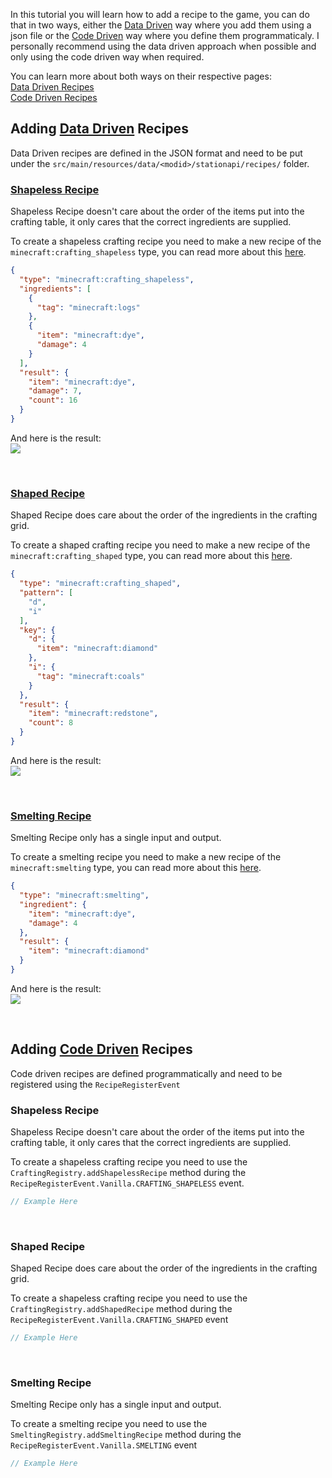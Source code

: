 In this tutorial you will learn how to add a recipe to the game, you can do that in two ways, either the [Data Driven](Data%20Driven%20Recipes.md) way where you add them using a json file or the [Code Driven](Code%20Driven%20Recipes.md) way where you define them programmaticaly. I personally recommend using the data driven approach when possible and only using the code driven way when required.  

You can learn more about both ways on their respective pages:  
[Data Driven Recipes](Data%20Driven%20Recipes.md)  
[Code Driven Recipes](Code%20Driven%20Recipes.md)  

## Adding [Data Driven](Data%20Driven%20Recipes.md) Recipes
Data Driven recipes are defined in the JSON format and need to be put under the `src/main/resources/data/<modid>/stationapi/recipes/` folder.
### [Shapeless Recipe](Data%20Driven%20Recipes.md#Shapeless%20Crafting%20Recipe)
Shapeless Recipe doesn't care about the order of the items put into the crafting table, it only cares that the correct ingredients are supplied.  

To create a shapeless crafting recipe you need to make a new recipe of the `minecraft:crafting_shapeless` type, you can read more about this [here](Data%20Driven%20Recipes.md#Shapeless%20Crafting%20Recipe).  

```json
{  
  "type": "minecraft:crafting_shapeless",  
  "ingredients": [    
    {  
      "tag": "minecraft:logs"  
    },  
    {  
      "item": "minecraft:dye",
      "damage": 4  
    }  
  ],  
  "result": {  
    "item": "minecraft:dye",
    "damage": 7,
    "count": 16
  }  
}
```

And here is the result:  
![](data_crafting_shapeless.png)  

 &nbsp;
### [Shaped Recipe](Data%20Driven%20Recipes#Shaped%20Crafting%20Recipe)
Shaped Recipe does care about the order of the ingredients in the crafting grid.  

To create a shaped crafting recipe you need to make a new recipe of the `minecraft:crafting_shaped` type, you can read more about this [here](Data%20Driven%20Recipes.md#Shaped%20Crafting%20Recipe).  

```json
{  
  "type": "minecraft:crafting_shaped",  
  "pattern": [  
    "d",  
    "i"  
  ],  
  "key": {  
    "d": {  
      "item": "minecraft:diamond"  
    },  
    "i": {  
      "tag": "minecraft:coals"  
    }  
  },  
  "result": {  
    "item": "minecraft:redstone",  
    "count": 8  
  }  
}
```
 And here is the result:  
![](data_crafting_shaped.png)

 &nbsp;  
### [Smelting Recipe](Data%20Driven%20Recipes.md#Smelting%20Recipe)
Smelting Recipe only has a single input and output.  

To create a smelting recipe you need to make a new recipe of the `minecraft:smelting` type, you can read more about this [here](Data%20Driven%20Recipes.md#Smelting%20Recipe).   

```json
{  
  "type": "minecraft:smelting",  
  "ingredient": {  
    "item": "minecraft:dye",
    "damage": 4
  },  
  "result": {  
    "item": "minecraft:diamond"  
  }  
}
```  

And here is the result:  
![](data_smelting.png)
 
 &nbsp;
## Adding [Code Driven](Code%20Driven%20Recipes.md) Recipes
Code driven recipes are defined programmatically and need to be registered using the `RecipeRegisterEvent`
### Shapeless Recipe
Shapeless Recipe doesn't care about the order of the items put into the crafting table, it only cares that the correct ingredients are supplied.     

To create a shapeless crafting recipe you need to use the `CraftingRegistry.addShapelessRecipe` method during the `RecipeRegisterEvent.Vanilla.CRAFTING_SHAPELESS` event.  

```java
// Example Here
```

&nbsp;
### Shaped Recipe
Shaped Recipe does care about the order of the ingredients in the crafting grid.  

To create a shapeless crafting recipe you need to use the `CraftingRegistry.addShapedRecipe` method during the `RecipeRegisterEvent.Vanilla.CRAFTING_SHAPED` event  

```java
// Example Here
```

&nbsp;
### Smelting Recipe
Smelting Recipe only has a single input and output.  

To create a smelting recipe you need to use the `SmeltingRegistry.addSmeltingRecipe` method during the `RecipeRegisterEvent.Vanilla.SMELTING`  event

```java
// Example Here
```

&nbsp;
